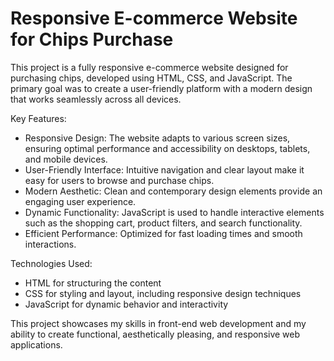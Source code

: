 ﻿# Responsive E-commerce Website for Chips Purchase
 
This project is a fully responsive e-commerce website designed for purchasing chips, developed using HTML, CSS, and JavaScript. The primary goal was to create a user-friendly platform with a modern design that works seamlessly across all devices.

Key Features:
- Responsive Design: The website adapts to various screen sizes, ensuring optimal performance and accessibility on desktops, tablets, and mobile devices.
- User-Friendly Interface: Intuitive navigation and clear layout make it easy for users to browse and purchase chips.
- Modern Aesthetic: Clean and contemporary design elements provide an engaging user experience.
- Dynamic Functionality: JavaScript is used to handle interactive elements such as the shopping cart, product filters, and search functionality.
- Efficient Performance: Optimized for fast loading times and smooth interactions.

Technologies Used:
- HTML for structuring the content
- CSS for styling and layout, including responsive design techniques
- JavaScript for dynamic behavior and interactivity

This project showcases my skills in front-end web development and my ability to create functional, aesthetically pleasing, and responsive web applications.
